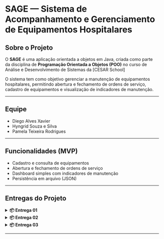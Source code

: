 # SAGE — Sistema de Acompanhamento e Gerenciamento de Equipamentos Hospitalares

## Sobre o Projeto
O **SAGE** é uma aplicação orientada a objetos em Java, criada como parte da disciplina de **Programação Orientada a Objetos (POO)** no curso de Análise e Desenvolvimento de Sistemas da [CESAR School]

O sistema tem como objetivo gerenciar a manutenção de equipamentos hospitalares, permitindo abertura e fechamento de ordens de serviço, cadastro de equipamentos e visualização de indicadores de manutenção.

---

## Equipe
- Diego Alves Xavier  
- Hyngrid Souza e Silva  
- Pamela Teixeira Rodrigues  

---

## Funcionalidades (MVP)
- Cadastro e consulta de equipamentos  
- Abertura e fechamento de ordens de serviço  
- Dashboard simples com indicadores de manutenção  
- Persistência em arquivo (JSON)  

---

## Entregas do Projeto

<details>
  <summary><strong>📦 Entrega 01</strong></summary>

  <p>
    A primeira entrega visa garantir o alinhamento inicial do projeto, 
    documentando claramente as funcionalidades esperadas e preparando 
    a base visual para seu desenvolvimento.
  </p>

  <h3> Critérios exigidos</h3>

  <ul>
    <li>
      Documento descrevendo regras de negócio e cenários BDD: 
      <a href="Arquivos/Historias.md"><strong>Historias</strong></a>
    </li>
    <li>
      Link para o protótipo: 
      <a href="https://www.figma.com/design/fNpzjR1EqV8dfAkAnqauC4/SAGE?node-id=0-1&p=f"><strong>Figma - Protótipo</strong></a>
    </li>
    <li>
      Screencast apresentando o protótipo: 
      <a href="https://youtu.be/WLbz_-dBa8k"><strong>YouTube - Protótipo</strong></a>
    </li>
  </ul>

</details>


<details>
  <summary><strong>📦 Entrega 02</strong></summary>

  <p>A primeira entrega visa implementar ao menos duas histórias.</p>

  <hr>

  <h3>✅ Primeira história implementada</h3>
  <p><strong>HU-001 — Visualização de Dashboard</strong></p>
  <p><em>História do Usuário:</em><br>
  Como <strong>gestor hospitalar</strong>, quero ver um painel de controle com status dos equipamentos e ordens de serviço, para tomar decisões rápidas.</p>
  <img src="https://github.com/user-attachments/assets/7aeef2bf-0347-4832-8d07-4edb07897ca9" alt="Dashboard" width="800" style="border-radius:10px; box-shadow:0 2px 8px rgba(0,0,0,0.15);" />

  <hr>

  <h3>✅ Segunda história implementada</h3>
  <p><strong>HU-003 — Abertura de Ordem de Serviço (O.S.)</strong></p>
  <p><em>História do Usuário:</em><br>
  Como <strong>técnico de manutenção</strong>, quero abrir uma O.S. rapidamente, para garantir que os equipamentos sejam reparados sem atrasos.</p>
  <img src="https://github.com/user-attachments/assets/5245e5fc-8f02-4261-8d95-63d4d7ef500c" alt="Abertura de O.S." width="800" style="border-radius:10px; box-shadow:0 2px 8px rgba(0,0,0,0.15);" />

  <h3>Issue/bug tracker atualizado:</h3>
  <img width="1894" height="652" alt="image" src="https://github.com/user-attachments/assets/2318ba20-fedc-4b87-963d-1a86d16d340f" />
  <img width="1912" height="709" alt="image" src="https://github.com/user-attachments/assets/ff659310-8701-47ad-b3de-48bfa752dc8c" />

</details>

<details>
    <summary><strong>📦 Entrega 03</strong></summary>

  <p>A terceira entrega visa implementar mais duas histórias.</p>

  <hr>

  <h3>✅ Primeira história implementada</h3>
  <p><strong>HU-002 — Consulta de Equipamento</strong></p>
  <p><em>História do Usuário:</em><br>
  Como <strong>técnico de manutenção</strong>, quero consultar um equipamento pelo código ou nome, para ver seu histórico de manutenção.</p>

  <h4>Critérios de Aceitação:</h4>
  <ul>
    <li>Permitir busca por nome, código ou categoria.</li>
    <li>Mostrar status atual do equipamento.</li>
    <li>Listar histórico completo de manutenções.</li>
  </ul>

  <h4>Regras de Negócio (RN):</h4>
  <ul>
    <li><strong>RN1:</strong> Cada equipamento deve ter um identificador único.</li>
    <li><strong>RN2:</strong> O status exibido deve refletir a última O.S. relacionada.</li>
    <li><strong>RN3:</strong> Histórico deve incluir todas as intervenções (preventivas e corretivas).</li>
  </ul>

  <h4>Cenários BDD:</h4>
  <ul>
    <li>Dado que eu tenha um equipamento com histórico de manutenção, quando eu buscar por nome, código ou categoria, então o sistema deve mostrar o status atual e o histórico completo de manutenções.</li>
    <li>Dado que o status de um equipamento foi alterado, quando eu visualizar o equipamento, então o status exibido deve refletir a última O.S. relacionada.</li>
  </ul>

  <img width="1280" height="587" src="https://github.com/user-attachments/assets/1c83dbe0-11f8-4a07-9bfb-c1a509311e35" alt="Consulta de Equipamento" width="800" style="border-radius:10px; box-shadow:0 2px 8px rgba(0,0,0,0.15);" />

  <hr>

  <h3>✅ Segunda história implementada</h3>
  <p><strong>HU-004 — Dashboard Administrativo</strong></p>
  <p><em>História do Usuário:</em><br>
  Como <strong>gestor hospitalar</strong>, quero visualizar um dashboard administrativo com dados sobre equipamentos, ordens de serviço e status de manutenção, para acompanhar a performance dos recursos de maneira eficiente.</p>
  <img width="1280" height="564" src="https://github.com/user-attachments/assets/cc8e6a93-72bd-4ce5-ab5e-fa9de522c1d0" alt="Dashboard Administrativo" width="800" style="border-radius:10px; box-shadow:0 2px 8px rgba(0,0,0,0.15);" />

  <h3>Issue/bug tracker atualizado:</h3>
  <img width="1886" height="799" alt="image" src="https://github.com/user-attachments/assets/e1a297a8-af75-4239-bed2-62a1eff554b1" />


</details>
</details>

---
